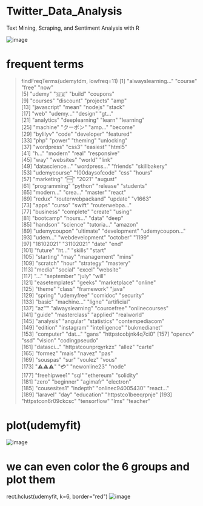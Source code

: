 # Twitter_Data_Analysis
Text Mining, Scraping, and Sentiment Analysis with R

![image](https://user-images.githubusercontent.com/62785524/138910374-1a0876d7-ca0f-49e6-998a-748b76e8a0a1.png)

# frequent terms
> findFreqTerms(udemytdm, lowfreq=11)
  [1] "alwayslearning…"    "course"             "free"               "now"               
  [5] "udemy"              "🇬🇧"                 "build"              "coupons"           
  [9] "courses"            "discount"           "projects"           "amp"               
 [13] "javascript"         "mean"               "nodejs"             "stack"             
 [17] "web"                "udemy…"             "design"             "gt…"               
 [21] "analytics"          "deeplearning"       "learn"              "learning"          
 [25] "machine"            "クーポン"           "amp…"               "become"            
 [29] "bylilyv"            "code"               "developer"          "featured"          
 [33] "php"                "power"              "theming"            "unlocking"         
 [37] "wordpress"          "css3"               "easiest"            "html5"             
 [41] "h…"                 "modern"             "real"               "responsive"        
 [45] "way"                "websites"           "world"              "link"              
 [49] "datascience…"       "wordpress…"         "friends"            "skillbakery"       
 [53] "udemycourse"        "100daysofcode"      "css"                "hours"             
 [57] "marketing"          "🆓"                 "2021"               "august"            
 [61] "programming"        "python"             "release"            "students"          
 [65] "modern…"            "crea…"              "master"             "react"             
 [69] "redux"              "routerwebpackand"   "update"             "v1663"             
 [73] "apps"               "curso"              "swift"              "routerwebpa…"      
 [77] "business"           "complete"           "create"             "using"             
 [81] "bootcamp"           "hours…"             "data"               "deep"              
 [85] "handson"            "science"            "tutoria…"           "amazon"            
 [89] "udemycoupon"        "ultimate"           "development"        "udemycoupon…"      
 [93] "udem…"              "webdevelopment"     "october"            "1199"              
 [97] "18102021"           "31102021"           "date"               "end"               
[101] "future"             "ht…"                "skills"             "start"             
[105] "starting"           "may"                "management"         "mins"              
[109] "scratch"            "hour"               "strategy"           "mastery"           
[113] "media"              "social"             "excel"              "website"           
[117] "…"                  "september"          "july"               "will"              
[121] "easetemplates"      "geeks"              "marketplace"        "online"            
[125] "theme"              "class"              "framework"          "java"              
[129] "spring"             "udemyfree"          "comidoc"            "security"          
[133] "basic"              "machine…"           "ligne"              "artificial"        
[137] "az™"                "alwayslearning"     "courcefree"         "onlinecourses"     
[141] "guide"              "masterclass"        "applied"            "realworld"         
[145] "analysis"           "angular"            "statistics"         "contempediacom"    
[149] "edition"            "instagram"          "intelligence"       "bukmedianet"       
[153] "computer"           "dat…"               "gans"               "httpstcobjnk4q7ci0"
[157] "opencv"             "ssd"                "vision"             "codingpseudo"      
[161] "datasci…"           "httpstcounprqyrkzx" "allez"              "carte"             
[165] "formez"             "mais"               "navez"              "pas"               
[169] "souspas"            "sur"                "voulez"             "vous"              
[173] "⚠️⚠️⚠️"                "💳"                 "newonline23"        "node"              
[177] "freehipwee1"        "sql"                "ethereum"           "solidity"          
[181] "zero"               "beginner"           "agimafr"            "electron"          
[185] "cousesites1"        "indepth"            "onlinec94005430"    "react…"            
[189] "laravel"            "day"                "education"          "httpstco1beeqrpnje"
[193] "httpstcon6r09ckcsc" "tensorflow"         "lms"                "teacher"  

                   
                   
# plot(udemyfit)
![image](https://user-images.githubusercontent.com/62785524/138910874-28d99b3d-f06e-4ebc-9ee6-d5c4b0e96cce.png)

            
# we can even color the 6 groups and plot them
rect.hclust(udemyfit, k=6, border="red")
![image](https://user-images.githubusercontent.com/62785524/138911090-275bf407-3c0b-42de-939b-d97dd698ccdc.png)


